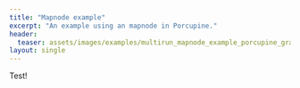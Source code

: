 ```yaml
---
title: "Mapnode example"
excerpt: "An example using an mapnode in Porcupine."
header:
  teaser: assets/images/examples/multirun_mapnode_example_porcupine_graph.png
layout: single
---
```


Test!

